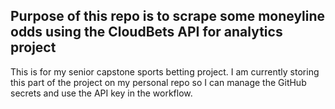 ## Purpose of this repo is to scrape some moneyline odds using the CloudBets API for analytics project ##

This is for my senior capstone sports betting project.  I am currently storing this part of the project on my personal repo so I can manage the GitHub secrets and use the API key in the workflow.
